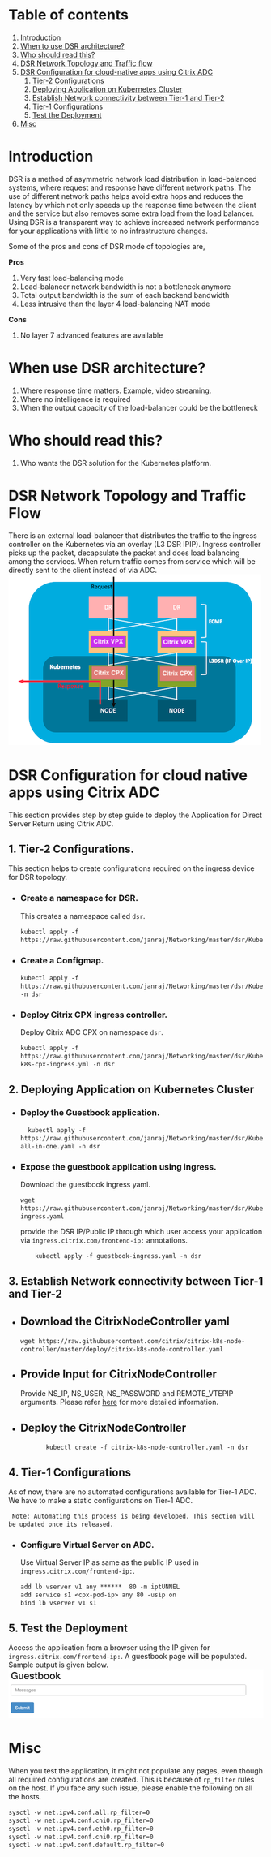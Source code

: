 # Table of contents
1. [Introduction](#introduction)
2. [When to use DSR architecture?](#when)
3. [Who should read this?](#who)
4. [DSR Network Topology and Traffic flow](#topology)
5. [DSR Configuration for cloud-native apps using Citrix ADC](#conf)
	1. [Tier-2 Configurations](#ingress)
	2. [Deploying Application on Kubernetes Cluster](#application)
	3. [Establish Network connectivity between Tier-1 and Tier-2](#cnc)
	4. [Tier-1 Configurations](#adc)
	5. [Test the Deployment](#test)
6. [Misc](#misc)

# **Introduction**
DSR is a method  of asymmetric network load distribution in load-balanced systems, where request and response have different network paths.
The use of different network paths helps avoid extra hops and reduces the latency by which not only speeds up the response time between the client and the service but also removes some extra load from the load balancer. Using DSR is a transparent way to achieve increased network performance for your applications with little to no infrastructure changes.

Some of the pros and cons of DSR mode of topologies are,

**Pros**

1. Very fast load-balancing mode
2. Load-balancer network bandwidth is not a bottleneck anymore
3. Total output bandwidth is the sum of each backend bandwidth
4. Less intrusive than the layer 4 load-balancing NAT mode

**Cons**

1. No layer 7 advanced features are available

<a name="when"></a>
# **When use DSR architecture?**

1. Where response time matters. Example, video streaming.
2. Where no intelligence is required
3. When the output capacity of the load-balancer could be the bottleneck

<a name="who"></a>
# **Who should read this?**

1. Who wants the DSR solution for the Kubernetes platform.

<a name="topology"></a>
# **DSR Network Topology and Traffic Flow**

There is an external load-balancer that distributes the traffic to the ingress controller on the Kubernetes via an overlay (L3 DSR IPIP). Ingress controller picks up the packet, decapsulate the packet and does load balancing among the services. When return traffic comes from service which will be directly sent to the client instead of via ADC.
![](./images/DSR_Traffic_FLow.png)

<a name="conf"></a>
# **DSR Configuration for cloud native apps using Citrix ADC**

This section provides step by step guide to deploy the Application for Direct Server Return using Citrix ADC.

<a name="ingress"></a>
## **1. Tier-2 Configurations.**

This section helps to create configurations required on the ingress device for DSR topology.

- ### **Create a namespace  for DSR.**

	This creates a namespace called ```dsr```.

	```
	kubectl apply -f https://raw.githubusercontent.com/janraj/Networking/master/dsr/KubernetesConfig/dsr_namespace.yaml
	```

- ### **Create a Configmap.**

	```
	kubectl apply -f https://raw.githubusercontent.com/janraj/Networking/master/dsr/KubernetesConfig/cpx_config.yaml -n dsr
	```

- ### **Deploy Citrix CPX ingress controller.**

	Deploy Citrix ADC CPX on namespace ```dsr```.
	```
	kubectl apply -f https://raw.githubusercontent.com/janraj/Networking/master/dsr/KubernetesConfig/citrix-k8s-cpx-ingress.yml -n dsr
	```

<a name="application"></a>
## **2. Deploying Application on Kubernetes Cluster**

- ### **Deploy the Guestbook application.**

	```
	  kubectl apply -f https://raw.githubusercontent.com/janraj/Networking/master/dsr/KubernetesConfig/guestbook-all-in-one.yaml -n dsr 
	```
- ### **Expose the guestbook application using ingress.**

	Download the guestbook ingress yaml.
	```
	wget https://raw.githubusercontent.com/janraj/Networking/master/dsr/KubernetesConfig/guestbook-ingress.yaml
	```
	provide the DSR IP/Public IP through which user access your application via ```ingress.citrix.com/frontend-ip:``` annotations.
	```
     	kubectl apply -f guestbook-ingress.yaml -n dsr
	```

<a name="cnc"></a>
## **3. Establish Network connectivity between Tier-1 and Tier-2**

- ## **Download the CitrixNodeController yaml**
	```
	wget https://raw.githubusercontent.com/citrix/citrix-k8s-node-controller/master/deploy/citrix-k8s-node-controller.yaml
	```
- ## **Provide Input for CitrixNodeController**
	Provide NS_IP, NS_USER, NS_PASSWORD and REMOTE_VTEPIP arguments. Please refer [here](https://github.com/citrix/citrix-k8s-node-controller) for more detailed information.
- ## **Deploy the CitrixNodeController**
	```
           kubectl create -f citrix-k8s-node-controller.yaml -n dsr
	```

<a name="adc"></a>
## **4. Tier-1 Configurations**

   As of now, there are no automated configurations available for Tier-1 ADC. We have to make a static configurations on Tier-1 ADC.
   ```
    Note: Automating this process is being developed. This section will be updated once its released.
   ```

- ### Configure Virtual Server on ADC.

	Use Virtual Server IP as same as the public IP used in ```ingress.citrix.com/frontend-ip:```. 

	```
	add lb vserver v1 any ******  80 -m iptUNNEL
	add service s1 <cpx-pod-ip> any 80 -usip on
	bind lb vserver v1 s1
	```

<a name="test"></a>
## **5. Test the Deployment**
Access the application from a browser using the IP given for ```ingress.citrix.com/frontend-ip:```. A guestbook page will be populated. Sample output is given below. 
![](./images/ApplicationOutput.png)

<a name="misc"></a>
# Misc
When you test the application, it might not populate any pages, even though all required configurations are created. This is because of ```rp_filter``` rules on the host. If you face any such issue, please enable the following on all the hosts.
```
sysctl -w net.ipv4.conf.all.rp_filter=0
sysctl -w net.ipv4.conf.cni0.rp_filter=0
sysctl -w net.ipv4.conf.eth0.rp_filter=0
sysctl -w net.ipv4.conf.cni0.rp_filter=0
sysctl -w net.ipv4.conf.default.rp_filter=0
```


